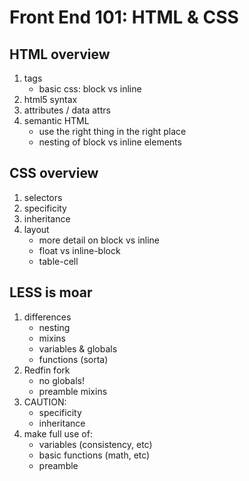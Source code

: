 # Front End 101: HTML & CSS


## HTML overview

1. tags
	* basic css: block vs inline
2. html5 syntax
3. attributes / data attrs
4. semantic HTML
	* use the right thing in the right place
	* nesting of block vs inline elements


## CSS overview

1. selectors
2. specificity
3. inheritance
4. layout
	* more detail on block vs inline
	* float vs inline-block
	* table-cell


## LESS is moar

1. differences
	* nesting
	* mixins
	* variables & globals
	* functions (sorta)
2. Redfin fork
	* no globals!
	* preamble mixins
3. CAUTION:
	* specificity
	* inheritance
4. make full use of:
	* variables (consistency, etc)
	* basic functions (math, etc)
	* preamble